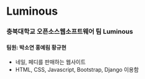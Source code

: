 #  Luminous
### 충북대학교 오픈소스웹소프트웨어 팀 Luminous
#### 팀원: 박소연 홍예림 황규현
*  네일, 페디를 판매하는 웹사이트
*  HTML, CSS, Javascript, Bootstrap, Django 이용함
